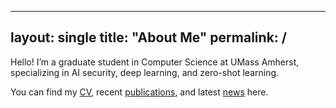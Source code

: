 
---
layout: single
title: "About Me"
permalink: /
---

Hello! I’m a graduate student in Computer Science at UMass Amherst, specializing in AI security, deep learning, and zero-shot learning.

You can find my [CV](/assets/files/CV.pdf), recent [publications](/publications), and latest [news](/news) here.
